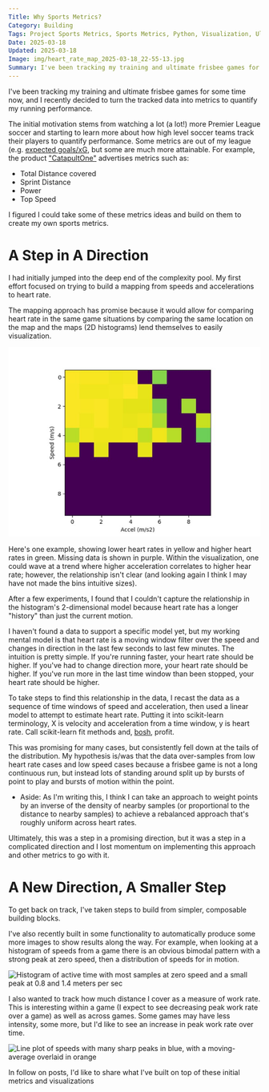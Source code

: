```yaml
---
Title: Why Sports Metrics?
Category: Building
Tags: Project Sports Metrics, Sports Metrics, Python, Visualization, Ultimate Frisbee
Date: 2025-03-18
Updated: 2025-03-18
Image: img/heart_rate_map_2025-03-18_22-55-13.jpg
Summary: I've been tracking my training and ultimate frisbee games for some time now, and I recently decided to turn the tracked data into metrics to quantify my running performance. The initial motivation stems from watching a lot (a lot!) more Premier League soccer and starting to learn more about how high level soccer teams track their players to quantify statistics. Some metrics are out of my league, but some are much more attainable. For example, I can implement metrics such as: Total Distance covered, Sprint Distance, ...
---
```


I've been tracking my training and ultimate frisbee games for some time now,
and I recently decided to turn the tracked data into metrics to quantify my running performance.

The initial motivation stems from watching a lot (a lot!) more Premier League
soccer and starting to learn more about how high level soccer teams track their
players to quantify performance. Some metrics are out of my league 
(e.g. [expected goals/xG](https://footystats.org/england/premier-league/xg),
but some are much more attainable. For example, the product 
["CatapultOne"](https://www.youtube.com/@catapultone206/videos) advertises
metrics such as:

- Total Distance covered
- Sprint Distance
- Power
- Top Speed

I figured I could take some of these metrics ideas and build on them to create
my own sports metrics.

# A Step in A Direction

I had initially jumped into the deep end of the complexity pool. My first
effort focused on trying to build a mapping from speeds and accelerations to
heart rate.

The mapping approach has promise because it would allow for comparing heart
rate in the same game situations by comparing the same location on the map and
the maps (2D histograms) lend themselves to easily visualization.

![2D histogram type plot. Darker green indicates higher heart rate](img/heart_rate_map_2025-03-18_22-55-13.jpg)

Here's one example, showing lower heart rates in yellow and higher heart rates
in green. Missing data is shown in purple. Within the visualization, one could
wave at a trend where higher acceleration correlates to higher hear rate;
however, the relationship isn't clear (and looking again I think I may have not
made the bins intuitive sizes).

After a few experiments, I found that I couldn't capture the relationship in
the histogram's 2-dimensional model because heart rate has a longer "history"
than just the current motion.

I haven't found a data to support a specific model yet, but my working mental
model is that heart rate is a moving window filter over the speed and changes
in direction in the last few seconds to last few minutes. The intuition is
pretty simple. If you're running faster, your heart rate should be higher. If
you've had to change direction more, your heart rate should be higher. If
you've run more in the last time window than been stopped, your heart rate
should be higher.

To take steps to find this relationship in the data, I recast the data as a
sequence of time windows of speed and acceleration, then used a linear model to
attempt to estimate heart rate. Putting it into scikit-learn terminology, X is
velocity and acceleration from a time window, y is heart rate. Call
scikit-learn fit methods and,
[bosh](https://www.youtube.com/watch?v=dzgWSEj8h58&t=810s), profit.

This was promising for many cases, but consistently fell down at the
tails of the distribution. My hypothesis is/was that the data over-samples from
low heart rate cases and low speed cases because a frisbee game is not a long
continuous run, but instead lots of standing around split up by bursts of point
to play and bursts of motion within the point.

- Aside: As I'm writing this, I think I can take an approach to weight points by an inverse of the density of nearby samples (or proportional to the distance to nearby samples) to achieve a rebalanced approach that's roughly uniform across heart rates.

Ultimately, this was a step in a promising direction, but it was a step in a
complicated direction and I lost momentum on implementing this approach and
other metrics to go with it.

# A New Direction, A Smaller Step

To get back on track, I've taken steps to build from simpler, composable
building blocks.

I've also recently built in some functionality to automatically produce some
more images to show results along the way. For example, when looking at a
histogram of speeds from a game there is an obvious bimodal pattern with a
strong peak at zero speed, then a distribution of speeds for in motion.

![Histogram of active time with most samples at zero speed and a small peak at 0.8 and 1.4 meters per sec]({attach}/img/active_time_2025-03-18_22-30-16.jpg)

I also wanted to track how much distance I cover as a measure of work rate.
This is interesting within a game (I expect to see decreasing peak work rate
over a game) as well as across games. Some games may have less intensity, some
more, but I'd like to see an increase in peak work rate over time.

![Line plot of speeds with many sharp peaks in blue, with a moving-average overlaid in orange]({attach}/img/work_rate_2025-03-18_22-38-11.jpg)

In follow on posts, I'd like to share what I've built on top of these initial
metrics and visualizations
